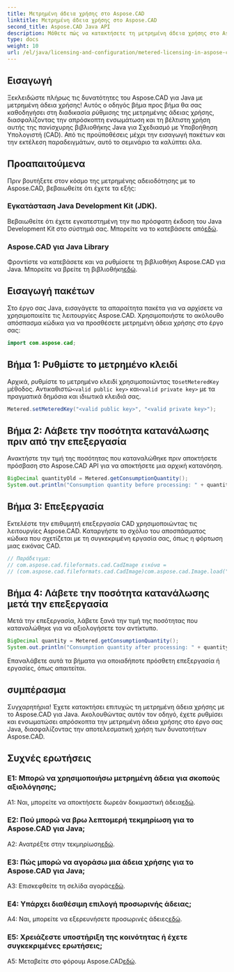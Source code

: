 ```yaml
---
title: Μετρημένη άδεια χρήσης στο Aspose.CAD
linktitle: Μετρημένη άδεια χρήσης στο Aspose.CAD
second_title: Aspose.CAD Java API
description: Μάθετε πώς να κατακτήσετε τη μετρημένη άδεια χρήσης στο Aspose.CAD για Java με αυτόν τον περιεκτικό οδηγό. Βελτιστοποιήστε την επεξεργασία CAD για αποτελεσματικότητα και οικονομική απόδοση.
type: docs
weight: 10
url: /el/java/licensing-and-configuration/metered-licensing-in-aspose-cad/
---
```

## Εισαγωγή

Ξεκλειδώστε πλήρως τις δυνατότητες του Aspose.CAD για Java με μετρημένη άδεια χρήσης! Αυτός ο οδηγός βήμα προς βήμα θα σας καθοδηγήσει στη διαδικασία ρύθμισης της μετρημένης άδειας χρήσης, διασφαλίζοντας την απρόσκοπτη ενσωμάτωση και τη βέλτιστη χρήση αυτής της πανίσχυρης βιβλιοθήκης Java για Σχεδιασμό με Υποβοήθηση Υπολογιστή (CAD). Από τις προϋποθέσεις μέχρι την εισαγωγή πακέτων και την εκτέλεση παραδειγμάτων, αυτό το σεμινάριο τα καλύπτει όλα.

## Προαπαιτούμενα

Πριν βουτήξετε στον κόσμο της μετρημένης αδειοδότησης με το Aspose.CAD, βεβαιωθείτε ότι έχετε τα εξής:

### Εγκατάσταση Java Development Kit (JDK).

 Βεβαιωθείτε ότι έχετε εγκατεστημένη την πιο πρόσφατη έκδοση του Java Development Kit στο σύστημά σας. Μπορείτε να το κατεβάσετε από[εδώ](https://www.oracle.com/java/technologies/javase-downloads.html).

### Aspose.CAD για Java Library

 Φροντίστε να κατεβάσετε και να ρυθμίσετε τη βιβλιοθήκη Aspose.CAD για Java. Μπορείτε να βρείτε τη βιβλιοθήκη[εδώ](https://releases.aspose.com/cad/java/).

## Εισαγωγή πακέτων

Στο έργο σας Java, εισαγάγετε τα απαραίτητα πακέτα για να αρχίσετε να χρησιμοποιείτε τις λειτουργίες Aspose.CAD. Χρησιμοποιήστε το ακόλουθο απόσπασμα κώδικα για να προσθέσετε μετρημένη άδεια χρήσης στο έργο σας:

```java
import com.aspose.cad;
```

## Βήμα 1: Ρυθμίστε το μετρημένο κλειδί

 Αρχικά, ρυθμίστε το μετρημένο κλειδί χρησιμοποιώντας το`setMeteredKey` μέθοδος. Αντικαθιστώ`<valid public key>` και`<valid private key>` με τα πραγματικά δημόσια και ιδιωτικά κλειδιά σας.

```java
Metered.setMeteredKey("<valid public key>", "<valid private key>");
```

## Βήμα 2: Λάβετε την ποσότητα κατανάλωσης πριν από την επεξεργασία

Ανακτήστε την τιμή της ποσότητας που καταναλώθηκε πριν αποκτήσετε πρόσβαση στο Aspose.CAD API για να αποκτήσετε μια αρχική κατανόηση.

```java
BigDecimal quantityOld = Metered.getConsumptionQuantity();
System.out.println("Consumption quantity before processing: " + quantityOld);
```

## Βήμα 3: Επεξεργασία

Εκτελέστε την επιθυμητή επεξεργασία CAD χρησιμοποιώντας τις λειτουργίες Aspose.CAD. Καταργήστε το σχόλιο του αποσπάσματος κώδικα που σχετίζεται με τη συγκεκριμένη εργασία σας, όπως η φόρτωση μιας εικόνας CAD.

```java
// Παράδειγμα:
// com.aspose.cad.fileformats.cad.CadImage εικόνα =
// (com.aspose.cad.fileformats.cad.CadImage)com.aspose.cad.Image.load("BlockRefDgn.dwg");
```

## Βήμα 4: Λάβετε την ποσότητα κατανάλωσης μετά την επεξεργασία

Μετά την επεξεργασία, λάβετε ξανά την τιμή της ποσότητας που καταναλώθηκε για να αξιολογήσετε τον αντίκτυπο.

```java
BigDecimal quantity = Metered.getConsumptionQuantity();
System.out.println("Consumption quantity after processing: " + quantity);
```

Επαναλάβετε αυτά τα βήματα για οποιαδήποτε πρόσθετη επεξεργασία ή εργασίες, όπως απαιτείται.

## συμπέρασμα

Συγχαρητήρια! Έχετε κατακτήσει επιτυχώς τη μετρημένη άδεια χρήσης με το Aspose.CAD για Java. Ακολουθώντας αυτόν τον οδηγό, έχετε ρυθμίσει και ενσωματώσει απρόσκοπτα την μετρημένη άδεια χρήσης στο έργο σας Java, διασφαλίζοντας την αποτελεσματική χρήση των δυνατοτήτων Aspose.CAD.

## Συχνές ερωτήσεις

### Ε1: Μπορώ να χρησιμοποιήσω μετρημένη άδεια για σκοπούς αξιολόγησης;

 A1: Ναι, μπορείτε να αποκτήσετε δωρεάν δοκιμαστική άδεια[εδώ](https://releases.aspose.com/).

### Ε2: Πού μπορώ να βρω λεπτομερή τεκμηρίωση για το Aspose.CAD για Java;

 A2: Ανατρέξτε στην τεκμηρίωση[εδώ](https://reference.aspose.com/cad/java/).

### Ε3: Πώς μπορώ να αγοράσω μια άδεια χρήσης για το Aspose.CAD για Java;

 A3: Επισκεφθείτε τη σελίδα αγοράς[εδώ](https://purchase.aspose.com/buy).

### Ε4: Υπάρχει διαθέσιμη επιλογή προσωρινής άδειας;

 A4: Ναι, μπορείτε να εξερευνήσετε προσωρινές άδειες[εδώ](https://purchase.aspose.com/temporary-license/).

### Ε5: Χρειάζεστε υποστήριξη της κοινότητας ή έχετε συγκεκριμένες ερωτήσεις;

 A5: Μεταβείτε στο φόρουμ Aspose.CAD[εδώ](https://forum.aspose.com/c/cad/19).